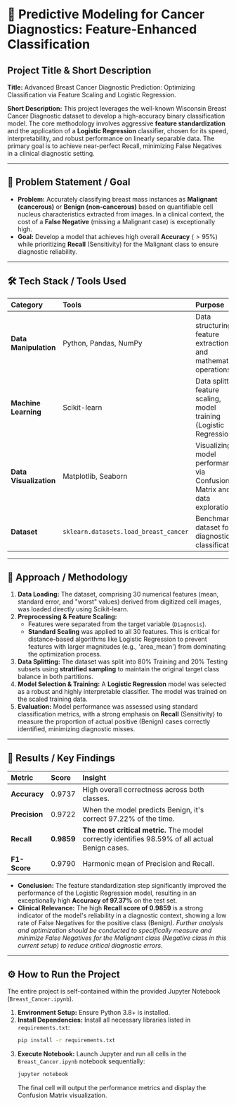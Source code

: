 # 🔬 Predictive Modeling for Cancer Diagnostics: Feature-Enhanced Classification

## Project Title & Short Description
**Title:** Advanced Breast Cancer Diagnostic Prediction: Optimizing Classification via Feature Scaling and Logistic Regression.

**Short Description:** This project leverages the well-known Wisconsin Breast Cancer Diagnostic dataset to develop a high-accuracy binary classification model. The core methodology involves aggressive **feature standardization** and the application of a **Logistic Regression** classifier, chosen for its speed, interpretability, and robust performance on linearly separable data. The primary goal is to achieve near-perfect Recall, minimizing False Negatives in a clinical diagnostic setting.

---

## 🎯 Problem Statement / Goal
* **Problem:** Accurately classifying breast mass instances as **Malignant (cancerous)** or **Benign (non-cancerous)** based on quantifiable cell nucleus characteristics extracted from images. In a clinical context, the cost of a **False Negative** (missing a Malignant case) is exceptionally high.
* **Goal:** Develop a model that achieves high overall **Accuracy** ($>95\%$) while prioritizing **Recall** (Sensitivity) for the Malignant class to ensure diagnostic reliability.

---

## 🛠️ Tech Stack / Tools Used
| Category | Tools | Purpose |
| :--- | :--- | :--- |
| **Data Manipulation** | Python, Pandas, NumPy | Data structuring, feature extraction, and mathematical operations. |
| **Machine Learning** | Scikit-learn | Data splitting, feature scaling, model training (Logistic Regression). |
| **Data Visualization** | Matplotlib, Seaborn | Visualizing model performance via Confusion Matrix and data exploration. |
| **Dataset** | `sklearn.datasets.load_breast_cancer` | Benchmark dataset for diagnostic classification. |

---

## 🧭 Approach / Methodology

1.  **Data Loading:** The dataset, comprising 30 numerical features (mean, standard error, and "worst" values) derived from digitized cell images, was loaded directly using Scikit-learn.
2.  **Preprocessing & Feature Scaling:**
    * Features were separated from the target variable (`Diagnosis`).
    * **Standard Scaling** was applied to all 30 features. This is critical for distance-based algorithms like Logistic Regression to prevent features with larger magnitudes (e.g., 'area_mean') from dominating the optimization process.
3.  **Data Splitting:** The dataset was split into 80% Training and 20% Testing subsets using **stratified sampling** to maintain the original target class balance in both partitions.
4.  **Model Selection & Training:** A **Logistic Regression** model was selected as a robust and highly interpretable classifier. The model was trained on the scaled training data.
5.  **Evaluation:** Model performance was assessed using standard classification metrics, with a strong emphasis on **Recall** (Sensitivity) to measure the proportion of actual positive (Benign) cases correctly identified, minimizing diagnostic misses.

---

## 🚀 Results / Key Findings

| Metric | Score | Insight |
| :--- | :--- | :--- |
| **Accuracy** | 0.9737 | High overall correctness across both classes. |
| **Precision** | 0.9722 | When the model predicts Benign, it's correct 97.22% of the time. |
| **Recall** | **0.9859** | **The most critical metric.** The model correctly identifies 98.59% of all actual Benign cases. |
| **F1-Score** | 0.9790 | Harmonic mean of Precision and Recall. |

* **Conclusion:** The feature standardization step significantly improved the performance of the Logistic Regression model, resulting in an exceptionally high **Accuracy of 97.37%** on the test set.
* **Clinical Relevance:** The high **Recall score of 0.9859** is a strong indicator of the model's reliability in a diagnostic context, showing a low rate of False Negatives for the positive class (Benign). *Further analysis and optimization should be conducted to specifically measure and minimize False Negatives for the Malignant class (Negative class in this current setup) to reduce critical diagnostic errors.*

---

## ⚙️ How to Run the Project

The entire project is self-contained within the provided Jupyter Notebook (`Breast_Cancer.ipynb`).

1.  **Environment Setup:** Ensure Python 3.8+ is installed.
2.  **Install Dependencies:** Install all necessary libraries listed in `requirements.txt`:
    ```bash
    pip install -r requirements.txt
    ```
3.  **Execute Notebook:**
    Launch Jupyter and run all cells in the `Breast_Cancer.ipynb` notebook sequentially:
    ```bash
    jupyter notebook
    ```
    The final cell will output the performance metrics and display the Confusion Matrix visualization.
